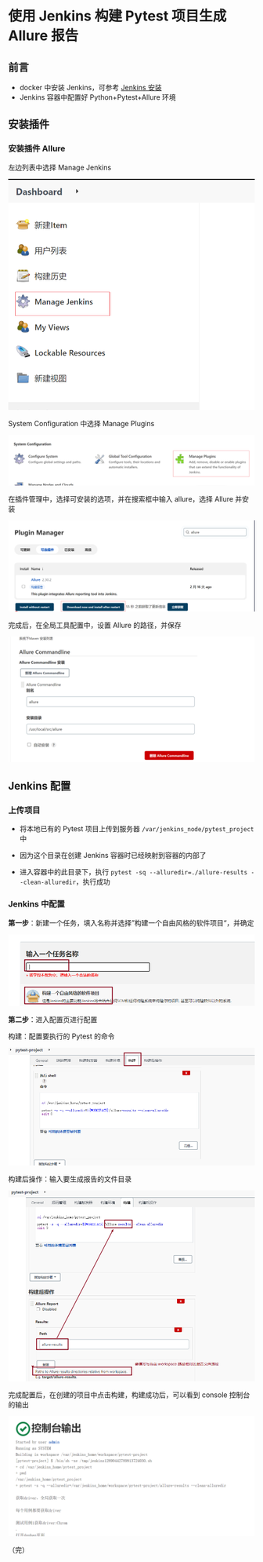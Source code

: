 # 使用 Jenkins 构建 Pytest 项目生成 Allure 报告

## 前言

+ docker 中安装 Jenkins，可参考 [Jenkins 安装](/basic-skills/docker/jenkins.md)
+ Jenkins 容器中配置好 Python+Pytest+Allure 环境

## 安装插件

### 安装插件 Allure

左边列表中选择 Manage Jenkins 

![jenkins](./images/jenkins3.png)

System Configuration 中选择 Manage Plugins

![jenkins](./images/jenkins4.png)

在插件管理中，选择可安装的选项，并在搜索框中输入 allure，选择 Allure 并安装

![jenkins](./images/jenkins11.png)

完成后，在全局工具配置中，设置 Allure 的路径，并保存

![jenkins](./images/jenkins12.png)





## Jenkins 配置

### 上传项目

+ 将本地已有的 Pytest 项目上传到服务器 `/var/jenkins_node/pytest_project`中

+ 因为这个目录在创建 Jenkins 容器时已经映射到容器的内部了
+ 进入容器中的此目录下，执行 `pytest -sq --alluredir=./allure-results --clean-alluredir`，执行成功

### Jenkins 中配置

**第一步**：新建一个任务，填入名称并选择”构建一个自由风格的软件项目“，并确定

![jenkins](./images/jenkins8.png)

**第二步**：进入配置页进行配置

构建：配置要执行的 Pytest 的命令

![jenkins](./images/jenkins9.png)

构建后操作：输入要生成报告的文件目录

![jenkins](./images/jenkins10.png)

完成配置后，在创建的项目中点击构建，构建成功后，可以看到 console 控制台的输出

![jenkins](./images/jenkins13.png)

（完）